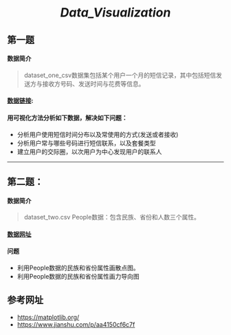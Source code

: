<h1 align="center"><em>Data_Visualization</em></h1>

## 第一题
#### 数据简介

> dataset_one_csv数据集包括某个用户一个月的短信记录，其中包括短信发送方与接收方号码、发送时间与花费等信息。

#### [数据链接](https://github.com/rogeroyer/Data_Visualization/blob/master/dataset_one.csv):

#### 用可视化方法分析如下数据，解决如下问题：
- 分析用户使用短信时间分布以及常使用的方式(发送或者接收)
- 分析用户常与哪些号码进行短信联系，以及套餐类型
- 建立用户的交际圈，以次用户为中心发现用户的联系人

***
## 第二题：
#### 数据简介 

> dataset_two.csv People数据：包含民族、省份和人数三个属性。

#### [数据网址](https://github.com/rogeroyer/Data_Visualization/blob/master/dataset_two.csv)

#### 问题
- 利用People数据的民族和省份属性画散点图。
- 利用People数据的民族和省份属性画力导向图

## 参考网址
- https://matplotlib.org/
- https://www.jianshu.com/p/aa4150cf6c7f
